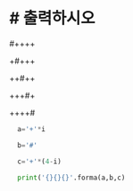 #  # 출력하시오

#++++

+#+++

++#++

+++#+

++++#



```python
  a='+'*i

  b='#'

  c='+'*(4-i)

  print('{}{}{}'.forma(a,b,c)
```